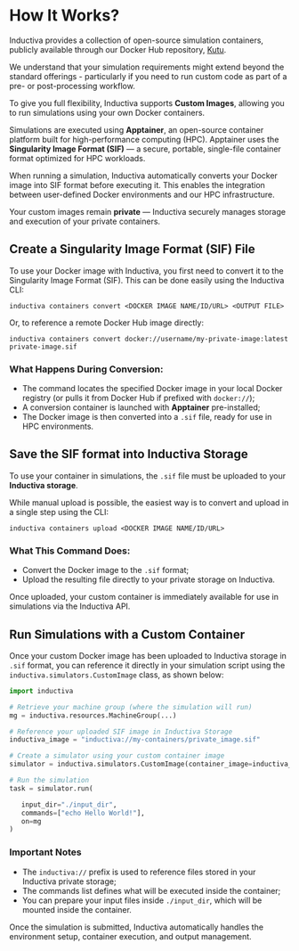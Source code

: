 # How It Works?
Inductiva provides a collection of open-source simulation containers, 
publicly available through our Docker Hub repository, [Kutu](https://hub.docker.com/r/inductiva/kutu).

We understand that your simulation requirements might extend beyond the 
standard offerings - particularly if you need to run custom code as part 
of a pre- or post-processing workflow.

To give you full flexibility, Inductiva supports **Custom Images**, allowing 
you to run simulations using your own Docker containers.

Simulations are executed using **Apptainer**, an open-source container platform 
built for high-performance computing (HPC). Apptainer uses the 
**Singularity Image Format (SIF)** — a secure, portable, single-file container 
format optimized for HPC workloads.

When running a simulation, Inductiva automatically converts your Docker image into SIF format before executing it. This enables the integration between user-defined Docker environments and our HPC infrastructure.

Your custom images remain **private** — Inductiva securely manages storage and execution of your private containers.

## Create a Singularity Image Format (SIF) File
To use your Docker image with Inductiva, you first need to convert it to the Singularity Image Format (SIF). This can be done easily using the Inductiva CLI:

```
inductiva containers convert <DOCKER IMAGE NAME/ID/URL> <OUTPUT FILE>
```

Or, to reference a remote Docker Hub image directly:

```
inductiva containers convert docker://username/my-private-image:latest private-image.sif
```

### What Happens During Conversion:
- The command locates the specified Docker image in your local Docker registry (or pulls it from Docker Hub if prefixed with `docker://`);
- A conversion container is launched with **Apptainer** pre-installed;
- The Docker image is then converted into a `.sif` file, ready for use in HPC environments.

## Save the SIF format into Inductiva Storage
To use your container in simulations, the `.sif` file must be uploaded to your **Inductiva storage**.

While manual upload is possible, the easiest way is to convert and upload in a single step using the CLI:

```
inductiva containers upload <DOCKER IMAGE NAME/ID/URL>
```

### What This Command Does:
- Convert the Docker image to the `.sif` format;
- Upload the resulting file directly to your private storage on Inductiva.

Once uploaded, your custom container is immediately available for use in simulations via the Inductiva API.

## Run Simulations with a Custom Container
Once your custom Docker image has been uploaded to Inductiva storage in 
`.sif` format, you can reference it directly in your simulation script using the 
`inductiva.simulators.CustomImage` class, as shown below:

```python
import inductiva

# Retrieve your machine group (where the simulation will run)
mg = inductiva.resources.MachineGroup(...)

# Reference your uploaded SIF image in Inductiva Storage
inductiva_image = "inductiva://my-containers/private_image.sif"

# Create a simulator using your custom container image
simulator = inductiva.simulators.CustomImage(container_image=inductiva_image)

# Run the simulation
task = simulator.run(

   input_dir="./input_dir",                    
   commands=["echo Hello World!"],             
   on=mg                                       
)
```

### Important Notes
- The `inductiva://` prefix is used to reference files stored in your Inductiva private storage;
- The commands list defines what will be executed inside the container;
- You can prepare your input files inside `./input_dir`, which will be mounted inside the container.

Once the simulation is submitted, Inductiva automatically handles the environment setup, container execution, and output management.

